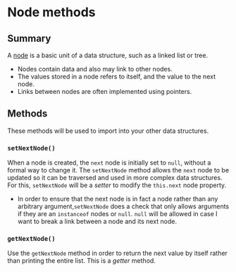 # Node methods

## Summary
A [node](https://en.wikipedia.org/wiki/Node_(computer_science)) is a basic unit of a data structure, such as a linked list or tree. 
- Nodes contain data and also may link to other nodes.
- The values stored in a node refers to itself, and the value to the next node.
- Links between nodes are often implemented using pointers.

## Methods
These methods will be used to import into your other data structures. 
### `setNextNode()`
When a node is created, the `next` node is initially set to `null`, without a formal way to change it. The `setNextNode` method allows the `next` node to be updated so it can be traversed and used in more complex data structures. For this, `setNextNode` will be a _setter_ to modify the `this.next` node property.
- In order to ensure that the next node is in fact a node rather than any arbitrary argument,`setNextNode` does a check that only allows arguments if they are an `instanceof` nodes or `null`. `null` will be allowed in case I want to break a link between a node and its next node.

### `getNextNode()`
Use the `getNextNode` method in order to return the next value by itself rather than printing the entire list. This is a _getter_ method.  


